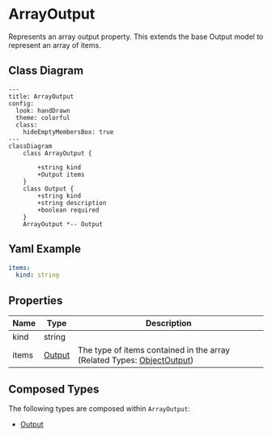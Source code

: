 # ArrayOutput

Represents an array output property.
This extends the base Output model to represent an array of items.

## Class Diagram

```mermaid
---
title: ArrayOutput
config:
  look: handDrawn
  theme: colorful
  class:
    hideEmptyMembersBox: true
---
classDiagram
    class ArrayOutput {
      
        +string kind
        +Output items
    }
    class Output {
        +string kind
        +string description
        +boolean required
    }
    ArrayOutput *-- Output
```

## Yaml Example

```yaml
items:
  kind: string

```

## Properties

| Name | Type | Description |
| ---- | ---- | ----------- |
| kind | string |   |
| items | [Output](Output.md) | The type of items contained in the array (Related Types: [ObjectOutput](ObjectOutput.md)) |

## Composed Types

The following types are composed within `ArrayOutput`:

- [Output](Output.md)
